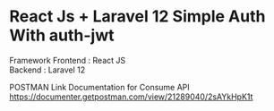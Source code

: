 # React Js + Laravel 12 Simple Auth With auth-jwt

Framework
Frontend : React JS <br>
Backend : Laravel 12 <br>

POSTMAN Link Documentation for Consume API <br>
https://documenter.getpostman.com/view/21289040/2sAYkHpK1t